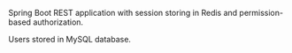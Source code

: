 Spring Boot REST application with session storing in Redis and permission-based authorization. 

Users stored in MySQL database.
